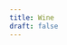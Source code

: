 ```yaml
---
title: Wine
draft: false
---
```

<!doctype html>

<html>

<head>

<meta charset="utf-8" />

<meta name="viewport" content="width=device-width, initial-scale=1.0" />

<title>cState Admin</title>

</head>

<body>

<!--

To easily manage your status on Netlify,

much like on WordPress, you need to keep

this directory. Platforms which do not

support Netlify CMS do not need this

/admin/ directory.

\-->



<script>console.log('You are using cState. The version can be looked at from the console on the homepage or incidents view. https://github.com/cstate')</script>

<script src="https://identity.netlify.com/v1/netlify-identity-widget.js"></script>

<script src="https://unpkg.com/netlify-cms@^2.0.0/dist/netlify-cms.js"></script>

<script>

var IssuePreview = createClass({

render: function() {

var entry = this.props.entry;



var layoutPostDate = entry.getIn(\['data', 'date']);

var layoutPostDateEnd = entry.getIn(\['data', 'resolvedWhen']);



var resultOfStateProps = {"class": "warning"};

var resultOfState = 'This incident has not yet been resolved.';



if (entry.getIn(\['data', 'resolved']) === true) {

var resultOfStateProps = {"class": "green"};

var resultOfState = 'This incident has been resolved.';

}



if (entry.getIn(\['data', 'informational']) === true) {

var resultOfStateProps = {"class": "green"};

var resultOfState = '';

}



return h('div', {},

h('h1', {}, entry.getIn(\['data', 'title'])),

h('p', {},

h('strong', resultOfStateProps, resultOfState)

),

h('div', {"className": "text"}, this.props.widgetFor('body'))

);

}

});

CMS.registerPreviewTemplate("issues", IssuePreview, { raw: true });



const previewStyles = `

html,

body {

padding: 16px;

color: #444;

background: #fff;

font: 100%/1.5 BlinkMacSystemFont, -apple-system, "San Francisco Text", "Roboto", "Segoe UI", Helvetica, Arial, sans-serif, "Apple Color Emoji", "Segoe UI Emoji", "Segoe UI Symbol";

}



h1 {

line-height: 1;

margin: 0;

color: #000;

font-weight: normal;

font-size: 40px;

font-family: "Segoe UI", BlinkMacSystemFont, -apple-system, "San Francisco Text", "Roboto", Helvetica, Arial, sans-serif, "Apple Color Emoji", "Segoe UI Emoji", "Segoe UI Symbol";

}



small {

margin-top: 12px;

color: #666;

font-variant: small-caps;

display: block;

}



.text {

padding-top: 12px;

border-top: 1px solid #ccc;

}



.green { color: #228B22; }

.red { color: #DC143C; }

.warning { color: #EE7600; }

`;

CMS.registerPreviewStyle(previewStyles, { raw: true });

</script>

</body>

</html>